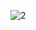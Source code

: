 ![2](https://user-images.githubusercontent.com/102294177/197361998-3044f4b5-a563-4364-856e-4bd878401951.jpg)
